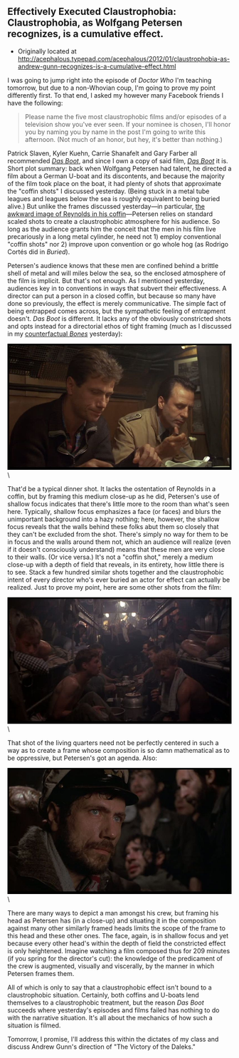 ## Effectively Executed Claustrophobia: Claustrophobia, as Wolfgang Petersen recognizes, is a cumulative effect.

 * Originally located at http://acephalous.typepad.com/acephalous/2012/01/claustrophobia-as-andrew-gunn-recognizes-is-a-cumulative-effect.html

I was going to jump right into the episode of *Doctor Who* I'm teaching tomorrow, but due to a non-Whovian coup, I'm going to prove my point differently first. To that end, I asked my however many Facebook friends I have the following:

> Please name the five most claustrophobic films and/or episodes of a television show you've ever seen. If your nominee is chosen, I'll honor you by naming you by name in the post I'm going to write this afternoon. (Not much of an honor, but hey, it's better than nothing.)

Patrick Slaven, Kyler Kuehn, Carrie Shanafelt and Gary Farber all recommended *[Das Boot](http://www.amazon.com/exec/obidos/ASIN/0767802470/diesekoschmar-20)*, and since I own a copy of said film, *[Das Boot](http://www.amazon.com/exec/obidos/ASIN/0767802470/diesekoschmar-20)* it is. Short plot summary: back when Wolfgang Petersen had talent, he directed a film about a German U-boat and its discontents, and because the majority of the film took place on the boat, it had plenty of shots that approximate the "coffin shots" I discussed yesterday. (Being stuck in a metal tube leagues and leagues below the sea is roughly equivalent to being buried alive.) But unlike the frames discussed yesterday—in particular, [the awkward image of Reynolds in his coffin](http://acephalous.typepad.com/.a/6a00d8341c2df453ef01630004a3ed970d-500wi)—Petersen relies on standard scaled shots to create a claustrophobic atmosphere for his audience. So long as the audience grants him the conceit that the men in his film live precariously in a long metal cylinder, he need not 1) employ conventional "coffin shots" nor 2) improve upon convention or go whole hog (as Rodrigo Cortés did in *Buried*).

Petersen's audience knows that these men are confined behind a brittle shell of metal and will miles below the sea, so the enclosed atmosphere of the film is implicit. But that's not enough. As I mentioned yesterday, audiences key in to conventions in ways that subvert their effectiveness. A director can put a person in a closed coffin, but because so many have done so previously, the effect is merely communicative. The simple fact of being entrapped comes across, but the sympathetic feeling of entrapment doesn't. *Das Boot* is different. It lacks any of the obviously constricted shots and opts instead for a directorial ethos of tight framing (much as I discussed in my [counterfactual ](http://acephalous.typepad.com/.a/6a00d8341c2df453ef016300050203970d-500wi)*[Bones](http://acephalous.typepad.com/.a/6a00d8341c2df453ef016300050203970d-500wi)* yesterday):

![6a00d8341c2df453ef016300109762970d](images/themes/effectively-executed-claustrophobia/6a00d8341c2df453ef016300109762970d.jpg)\

That'd be a typical dinner shot. It lacks the ostentation of Reynolds in a coffin, but by framing this medium close-up as he did, Petersen's use of shallow focus indicates that there's little more to the room than what's seen here. Typically, shallow focus emphasizes a face (or faces) and blurs the unimportant background into a hazy nothing; here, however, the shallow focus reveals that the walls behind these folks abut them so closely that they can't be excluded from the shot. There's simply no way for them to be in focus and the walls around them not, which an audience will realize (even if it doesn't consciously understand) means that these men are very close to their walls. (Or vice versa.) It's not a "coffin shot," merely a medium close-up with a depth of field that reveals, in its entirety, how little there is to see. Stack a few hundred similar shots together and the claustrophobic intent of every director who's ever buried an actor for effect can actually be realized. Just to prove my point, here are some other shots from the film:

![6a00d8341c2df453ef016761059e90970b](images/themes/effectively-executed-claustrophobia/6a00d8341c2df453ef016761059e90970b.jpg)\

That shot of the living quarters need not be perfectly centered in such a way as to create a frame whose composition is so damn mathematical as to be oppressive, but Petersen's got an agenda. Also:

![6a00d8341c2df453ef01630010b84d970d](images/themes/effectively-executed-claustrophobia/6a00d8341c2df453ef01630010b84d970d.jpg)\

There are many ways to depict a man amongst his crew, but framing his head as Petersen has (in a close-up) and situating it in the composition against many other similarly framed heads limits the scope of the frame to this head and these other ones. The face, again, is in shallow focus and yet because every other head's within the depth of field the constricted effect is only heightened. Imagine watching a film composed thus for 209 minutes (if you spring for the director's cut): the knowledge of the predicament of the crew is augmented, visually and viscerally, by the manner in which Petersen frames them.

All of which is only to say that a claustrophobic effect isn't bound to a claustrophobic situation. Certainly, both coffins and U-boats lend themselves to a claustrophobic treatment, but the reason *Das Boot* succeeds where yesterday's episodes and films failed has nothing to do with the narrative situation. It's all about the mechanics of how such a situation is filmed.

Tomorrow, I promise, I'll address this within the dictates of my class and discuss Andrew Gunn's direction of "The Victory of the Daleks."
